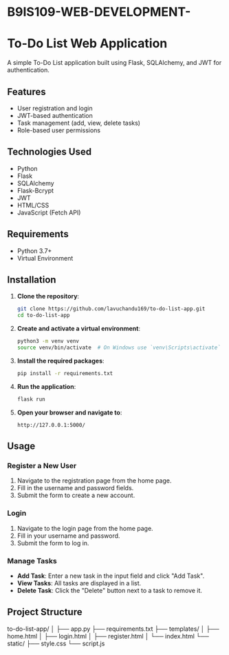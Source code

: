 # B9IS109-WEB-DEVELOPMENT-
# To-Do List Web Application

A simple To-Do List application built using Flask, SQLAlchemy, and JWT for authentication.

## Features

- User registration and login
- JWT-based authentication
- Task management (add, view, delete tasks)
- Role-based user permissions

## Technologies Used

- Python
- Flask
- SQLAlchemy
- Flask-Bcrypt
- JWT
- HTML/CSS
- JavaScript (Fetch API)

## Requirements

- Python 3.7+
- Virtual Environment

## Installation

1. **Clone the repository**:
    ```sh
    git clone https://github.com/lavuchandu169/to-do-list-app.git
    cd to-do-list-app
    ```

2. **Create and activate a virtual environment**:
    ```sh
    python3 -m venv venv
    source venv/bin/activate  # On Windows use `venv\Scripts\activate`
    ```

3. **Install the required packages**:
    ```sh
    pip install -r requirements.txt
    ```

4. **Run the application**:
    ```sh
    flask run
    ```

5. **Open your browser and navigate to**:
    ```
    http://127.0.0.1:5000/
    ```

## Usage

### Register a New User

1. Navigate to the registration page from the home page.
2. Fill in the username and password fields.
3. Submit the form to create a new account.

### Login

1. Navigate to the login page from the home page.
2. Fill in your username and password.
3. Submit the form to log in.

### Manage Tasks

- **Add Task**: Enter a new task in the input field and click "Add Task".
- **View Tasks**: All tasks are displayed in a list.
- **Delete Task**: Click the "Delete" button next to a task to remove it.

## Project Structure

to-do-list-app/
│
├── app.py
├── requirements.txt
├── templates/
│ ├── home.html
│ ├── login.html
│ ├── register.html
│ └── index.html
└── static/
├── style.css
└── script.js
